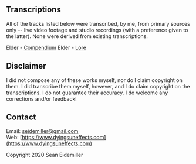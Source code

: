 ## Transcriptions

All of the tracks listed below were transcribed, by me, from primary sources only -- live video footage and studio recordings (with a preference given to the latter). None were derived from existing transcriptions.

Elder - [Compendium](https://github.com/doomsean/transcriptions/blob/master/Elder/Lore/01%20-%20Compendium.txt)
Elder - [Lore](https://github.com/doomsean/transcriptions/blob/master/Elder/Lore/03%20-%20Lore.txt)

## Disclaimer

I did not compose any of these works myself, nor do I claim copyright on them. I did transcribe them myself, however, and I do claim copyright on the transcriptions. I do not guarantee their accuracy. I do welcome any corrections and/or feedback!

## Contact

Email: [seidemiller@gmail.com](mailto:seidemiller@gmail.com)  
Web: [https://www.dyingsuneffects.com](https://www.dyingsuneffects.com)

Copyright 2020 Sean Eidemiller
